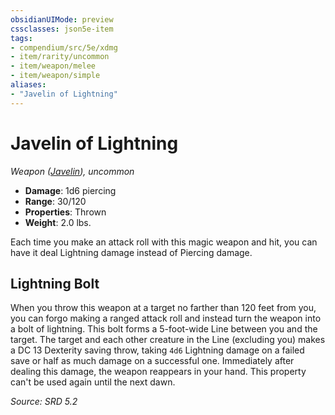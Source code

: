```yaml
---
obsidianUIMode: preview
cssclasses: json5e-item
tags:
- compendium/src/5e/xdmg
- item/rarity/uncommon
- item/weapon/melee
- item/weapon/simple
aliases: 
- "Javelin of Lightning"
---
```

# Javelin of Lightning
*Weapon ([Javelin](javelin-xphb.md)), uncommon*  

- **Damage**: 1d6 piercing
- **Range**: 30/120
- **Properties**: Thrown
- **Weight**: 2.0 lbs.

Each time you make an attack roll with this magic weapon and hit, you can have it deal Lightning damage instead of Piercing damage.

## Lightning Bolt

When you throw this weapon at a target no farther than 120 feet from you, you can forgo making a ranged attack roll and instead turn the weapon into a bolt of lightning. This bolt forms a 5-foot-wide <span title="Player's Handbook (2024)">Line</span> between you and the target. The target and each other creature in the <span title="Player's Handbook (2024)">Line</span> (excluding you) makes a DC 13 Dexterity saving throw, taking `4d6` Lightning damage on a failed save or half as much damage on a successful one. Immediately after dealing this damage, the weapon reappears in your hand. This property can't be used again until the next dawn.

*Source: SRD 5.2*